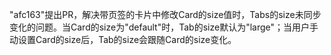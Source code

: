 "afc163"提出PR，解决带页签的卡片中修改Card的size值时，Tabs的size未同步变化的问题。当Card的size为"default"时，Tab的size默认为"large"；当用户手动设置Card的size后，Tab的size会跟随Card的size变化。
